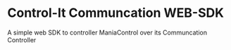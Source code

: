 # Control-It Communcation WEB-SDK
A simple web SDK to controller ManiaControl over its Communcation Controller
